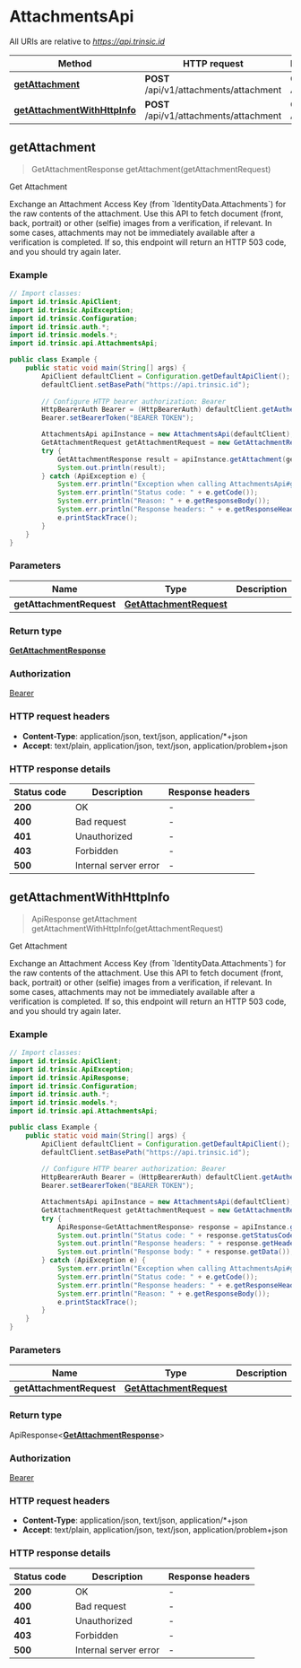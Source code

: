 # AttachmentsApi

All URIs are relative to *https://api.trinsic.id*

| Method | HTTP request | Description |
|------------- | ------------- | -------------|
| [**getAttachment**](AttachmentsApi.md#getAttachment) | **POST** /api/v1/attachments/attachment | Get Attachment |
| [**getAttachmentWithHttpInfo**](AttachmentsApi.md#getAttachmentWithHttpInfo) | **POST** /api/v1/attachments/attachment | Get Attachment |



## getAttachment

> GetAttachmentResponse getAttachment(getAttachmentRequest)

Get Attachment

Exchange an Attachment Access Key (from &#x60;IdentityData.Attachments&#x60;) for the raw contents of the attachment.              Use this API to fetch document (front, back, portrait) or other (selfie) images from a verification, if relevant.              In some cases, attachments may not be immediately available after a verification is completed. If so, this endpoint will return an HTTP 503 code, and you should try again later.

### Example

```java
// Import classes:
import id.trinsic.ApiClient;
import id.trinsic.ApiException;
import id.trinsic.Configuration;
import id.trinsic.auth.*;
import id.trinsic.models.*;
import id.trinsic.api.AttachmentsApi;

public class Example {
    public static void main(String[] args) {
        ApiClient defaultClient = Configuration.getDefaultApiClient();
        defaultClient.setBasePath("https://api.trinsic.id");
        
        // Configure HTTP bearer authorization: Bearer
        HttpBearerAuth Bearer = (HttpBearerAuth) defaultClient.getAuthentication("Bearer");
        Bearer.setBearerToken("BEARER TOKEN");

        AttachmentsApi apiInstance = new AttachmentsApi(defaultClient);
        GetAttachmentRequest getAttachmentRequest = new GetAttachmentRequest(); // GetAttachmentRequest | 
        try {
            GetAttachmentResponse result = apiInstance.getAttachment(getAttachmentRequest);
            System.out.println(result);
        } catch (ApiException e) {
            System.err.println("Exception when calling AttachmentsApi#getAttachment");
            System.err.println("Status code: " + e.getCode());
            System.err.println("Reason: " + e.getResponseBody());
            System.err.println("Response headers: " + e.getResponseHeaders());
            e.printStackTrace();
        }
    }
}
```

### Parameters


| Name | Type | Description  | Notes |
|------------- | ------------- | ------------- | -------------|
| **getAttachmentRequest** | [**GetAttachmentRequest**](GetAttachmentRequest.md)|  | [optional] |

### Return type

[**GetAttachmentResponse**](GetAttachmentResponse.md)


### Authorization

[Bearer](../README.md#Bearer)

### HTTP request headers

- **Content-Type**: application/json, text/json, application/*+json
- **Accept**: text/plain, application/json, text/json, application/problem+json

### HTTP response details
| Status code | Description | Response headers |
|-------------|-------------|------------------|
| **200** | OK |  -  |
| **400** | Bad request |  -  |
| **401** | Unauthorized |  -  |
| **403** | Forbidden |  -  |
| **500** | Internal server error |  -  |

## getAttachmentWithHttpInfo

> ApiResponse<GetAttachmentResponse> getAttachment getAttachmentWithHttpInfo(getAttachmentRequest)

Get Attachment

Exchange an Attachment Access Key (from &#x60;IdentityData.Attachments&#x60;) for the raw contents of the attachment.              Use this API to fetch document (front, back, portrait) or other (selfie) images from a verification, if relevant.              In some cases, attachments may not be immediately available after a verification is completed. If so, this endpoint will return an HTTP 503 code, and you should try again later.

### Example

```java
// Import classes:
import id.trinsic.ApiClient;
import id.trinsic.ApiException;
import id.trinsic.ApiResponse;
import id.trinsic.Configuration;
import id.trinsic.auth.*;
import id.trinsic.models.*;
import id.trinsic.api.AttachmentsApi;

public class Example {
    public static void main(String[] args) {
        ApiClient defaultClient = Configuration.getDefaultApiClient();
        defaultClient.setBasePath("https://api.trinsic.id");
        
        // Configure HTTP bearer authorization: Bearer
        HttpBearerAuth Bearer = (HttpBearerAuth) defaultClient.getAuthentication("Bearer");
        Bearer.setBearerToken("BEARER TOKEN");

        AttachmentsApi apiInstance = new AttachmentsApi(defaultClient);
        GetAttachmentRequest getAttachmentRequest = new GetAttachmentRequest(); // GetAttachmentRequest | 
        try {
            ApiResponse<GetAttachmentResponse> response = apiInstance.getAttachmentWithHttpInfo(getAttachmentRequest);
            System.out.println("Status code: " + response.getStatusCode());
            System.out.println("Response headers: " + response.getHeaders());
            System.out.println("Response body: " + response.getData());
        } catch (ApiException e) {
            System.err.println("Exception when calling AttachmentsApi#getAttachment");
            System.err.println("Status code: " + e.getCode());
            System.err.println("Response headers: " + e.getResponseHeaders());
            System.err.println("Reason: " + e.getResponseBody());
            e.printStackTrace();
        }
    }
}
```

### Parameters


| Name | Type | Description  | Notes |
|------------- | ------------- | ------------- | -------------|
| **getAttachmentRequest** | [**GetAttachmentRequest**](GetAttachmentRequest.md)|  | [optional] |

### Return type

ApiResponse<[**GetAttachmentResponse**](GetAttachmentResponse.md)>


### Authorization

[Bearer](../README.md#Bearer)

### HTTP request headers

- **Content-Type**: application/json, text/json, application/*+json
- **Accept**: text/plain, application/json, text/json, application/problem+json

### HTTP response details
| Status code | Description | Response headers |
|-------------|-------------|------------------|
| **200** | OK |  -  |
| **400** | Bad request |  -  |
| **401** | Unauthorized |  -  |
| **403** | Forbidden |  -  |
| **500** | Internal server error |  -  |

